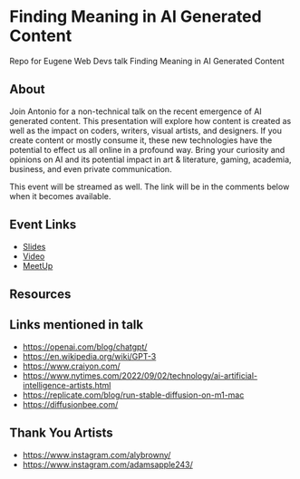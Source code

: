# Finding Meaning in AI Generated Content
Repo for Eugene Web Devs talk Finding Meaning in AI Generated Content

## About

Join Antonio for a non-technical talk on the recent emergence of AI generated content. This presentation will explore how content is created as well as the impact on coders, writers, visual artists, and designers. If you create content or mostly consume it, these new technologies have the potential to effect us all online in a profound way. Bring your curiosity and opinions on AI and its potential impact in art & literature, gaming, academia, business, and even private communication.

This event will be streamed as well. The link will be in the comments below when it becomes available.

## Event Links

- [Slides]()
- [Video]()
- [MeetUp](https://www.meetup.com/eugenewebdevs/events/290840642/)

## Resources

## Links mentioned in talk

- https://openai.com/blog/chatgpt/
- https://en.wikipedia.org/wiki/GPT-3
- https://www.craiyon.com/
- https://www.nytimes.com/2022/09/02/technology/ai-artificial-intelligence-artists.html
- https://replicate.com/blog/run-stable-diffusion-on-m1-mac
- https://diffusionbee.com/

## Thank You Artists

- https://www.instagram.com/alybrowny/
- https://www.instagram.com/adamsapple243/